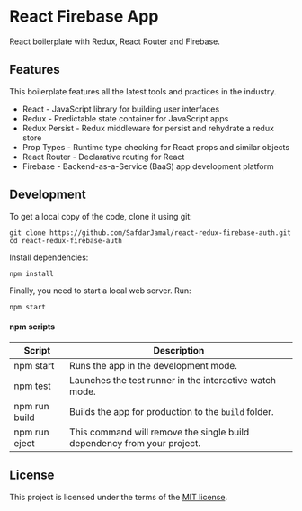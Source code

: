 # React Firebase App

React boilerplate with Redux, React Router and Firebase.

## Features

This boilerplate features all the latest tools and practices in the industry.

- React - JavaScript library for building user interfaces
- Redux - Predictable state container for JavaScript apps
- Redux Persist - Redux middleware for persist and rehydrate a redux store
- Prop Types - Runtime type checking for React props and similar objects
- React Router - Declarative routing for React
- Firebase - Backend-as-a-Service (BaaS) app development platform

## Development

To get a local copy of the code, clone it using git:

```
git clone https://github.com/SafdarJamal/react-redux-firebase-auth.git
cd react-redux-firebase-auth
```

Install dependencies:

```
npm install
```

Finally, you need to start a local web server. Run:

```
npm start
```

#### npm scripts

| Script        | Description                                                             |
| ------------- | ----------------------------------------------------------------------- |
| npm start     | Runs the app in the development mode.                                   |
| npm test      | Launches the test runner in the interactive watch mode.                 |
| npm run build | Builds the app for production to the `build` folder.                    |
| npm run eject | This command will remove the single build dependency from your project. |

## License

This project is licensed under the terms of the [MIT license](https://github.com/SafdarJamal/react-redux-firebase-auth/blob/master/LICENSE).

